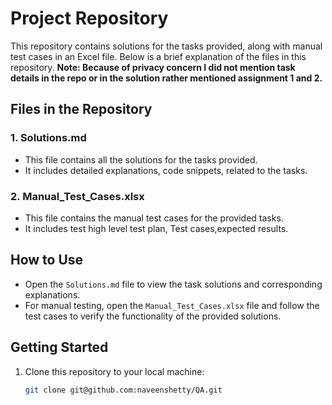 # Project Repository

This repository contains solutions for the tasks provided, along with manual test cases in an Excel file. Below is a brief explanation of the files in this repository.
**Note: Because of privacy concern I did not mention task details in the repo or in the solution rather mentioned assignment 1 and 2.**
## Files in the Repository

### 1. **Solutions.md**
- This file contains all the solutions for the tasks provided.
- It includes detailed explanations, code snippets, related to the tasks.

### 2. **Manual_Test_Cases.xlsx**
- This file contains the manual test cases for the provided tasks.
- It includes test high level test plan, Test cases,expected results.

## How to Use

- Open the `Solutions.md` file to view the task solutions and corresponding explanations.
- For manual testing, open the `Manual_Test_Cases.xlsx` file and follow the test cases to verify the functionality of the provided solutions.

## Getting Started

1. Clone this repository to your local machine:

   ```bash
   git clone git@github.com:naveenshetty/QA.git
